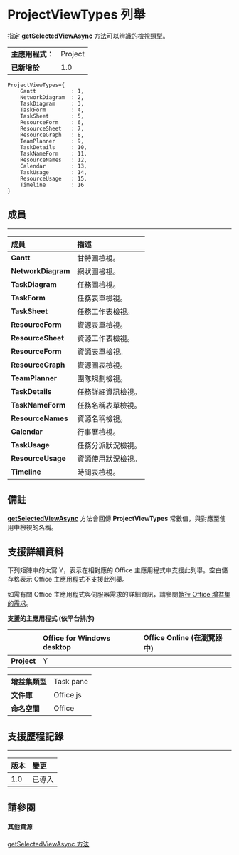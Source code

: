 
# <a name="projectviewtypes-enumeration"></a>ProjectViewTypes 列舉
指定 **[getSelectedViewAsync](../../reference/shared/projectdocument.getselectedviewasync.md)** 方法可以辨識的檢視類型。

|||
|:-----|:-----|
|**主應用程式︰**|Project|
|**已新增於**|1.0|

```
ProjectViewTypes={
    Gantt           : 1, 
    NetworkDiagram  : 2, 
    TaskDiagram     : 3, 
    TaskForm        : 4, 
    TaskSheet       : 5, 
    ResourceForm    : 6, 
    ResourceSheet   : 7, 
    ResourceGraph   : 8, 
    TeamPlanner     : 9, 
    TaskDetails     : 10, 
    TaskNameForm    : 11, 
    ResourceNames   : 12, 
    Calendar        : 13, 
    TaskUsage       : 14, 
    ResourceUsage   : 15, 
    Timeline        : 16
}
```


## <a name="members"></a>成員


****


|**成員**|**描述**|
|:-----|:-----|
|**Gantt**|甘特圖檢視。|
|**NetworkDiagram**|網狀圖檢視。|
|**TaskDiagram**|任務圖檢視。|
|**TaskForm**|任務表單檢視。|
|**TaskSheet**|任務工作表檢視。|
|**ResourceForm**|資源表單檢視。|
|**ResourceSheet**|資源工作表檢視。|
|**ResourceForm**|資源表單檢視。|
|**ResourceGraph**|資源圖表檢視。|
|**TeamPlanner**|團隊規劃檢視。|
|**TaskDetails**|任務詳細資訊檢視。|
|**TaskNameForm**|任務名稱表單檢視。|
|**ResourceNames**|資源名稱檢視。|
|**Calendar**|行事曆檢視。|
|**TaskUsage**|任務分派狀況檢視。|
|**ResourceUsage**|資源使用狀況檢視。|
|**Timeline**|時間表檢視。|

## <a name="remarks"></a>備註

**[getSelectedViewAsync](../../reference/shared/projectdocument.getselectedviewasync.md)** 方法會回傳 **ProjectViewTypes** 常數值，與對應至使用中檢視的名稱。


## <a name="support-details"></a>支援詳細資料


下列矩陣中的大寫 Y，表示在相對應的 Office 主應用程式中支援此列舉。空白儲存格表示 Office 主應用程式不支援此列舉。

如需有關 Office 主應用程式與伺服器需求的詳細資訊，請參閱[執行 Office 增益集的需求](../../docs/overview/requirements-for-running-office-add-ins.md)。


**支援的主應用程式 (依平台排序)**


||**Office for Windows desktop**|**Office Online (在瀏覽器中)**|
|:-----|:-----|:-----|
|**Project**|Y||

|||
|:-----|:-----|
|**增益集類型**|Task pane|
|**文件庫**|Office.js|
|**命名空間**|Office|

## <a name="support-history"></a>支援歷程記錄



****


|**版本**|**變更**|
|:-----|:-----|
|1.0|已導入|

## <a name="see-also"></a>請參閱



#### <a name="other-resources"></a>其他資源


[getSelectedViewAsync 方法](../../reference/shared/projectdocument.getselectedviewasync.md)
